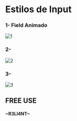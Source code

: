 # Estilos de Input

### 1- Field Animado

![1](https://user-images.githubusercontent.com/75953873/180587741-c56e00a3-ec34-4872-96fc-0b311a01a4fd.gif)

### 2-

![2](https://user-images.githubusercontent.com/75953873/180588907-e6c5da4f-fe46-430f-8cc4-3b64bb115b48.gif)

### 3-

![3](https://user-images.githubusercontent.com/75953873/180589548-9aa61ad8-69b3-47d2-9d08-13372dea0aef.gif)



##  FREE USE
#### ~R3LI4NT~
